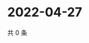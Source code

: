 # 2022-04-27

共 0 条

<!-- BEGIN WEIBO -->
<!-- 最后更新时间 Wed Apr 27 2022 01:24:05 GMT+0800 (China Standard Time) -->

<!-- END WEIBO -->

